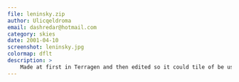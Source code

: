 ```yaml
---
file: leninsky.zip
author: Ulicqeldroma
email: dashredar@hotmail.com
category: skies
date: 2001-04-10
screenshot: leninsky.jpg
colormap: dflt
description: >
    Made at first in Terragen and then edited so it could tile of be used in a skybox or as a very excellent sky texture. <b>Note: It is 16-bit</b>
---
```

